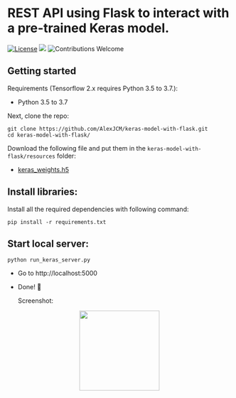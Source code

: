 # REST API using Flask to interact with a pre-trained Keras model.

[![License](https://img.shields.io/github/license/mashape/apistatus.svg?maxAge=2592000)](https://github.com/AlexJCM/keras-model-with-flask/blob/master/LICENSE)
[![](https://img.shields.io/badge/python-3.5%2B-green.svg)]()
![Contributions Welcome](https://img.shields.io/badge/contributions-welcome-brightgreen.svg?style=flat)

## Getting started

Requirements (Tensorflow 2.x requires Python 3.5 to 3.7.):

- Python 3.5 to 3.7

Next, clone the repo:

```shell
git clone https://github.com/AlexJCM/keras-model-with-flask.git
cd keras-model-with-flask/
```

Download the following file and put them in the `keras-model-with-flask/resources` folder:

- [keras_weights.h5](https://drive.google.com/file/d/1-6wMqDINf7sK541AQ1ReG5TO_qWAaD9R/view?usp=sharing)

## Install libraries:

Install all the required dependencies with following command:

```shell
pip install -r requirements.txt
```

## Start local server:

```shell
python run_keras_server.py
```

- Go to http://localhost:5000
- Done! :tada:

  Screenshot:

<p align="center">
  <img src="https://i.postimg.cc/xT49NGCg/screenshot-client-side-keras.png" height="180px" alt="">
</p>
